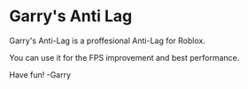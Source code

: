# Garry's Anti Lag
Garry's Anti-Lag is a proffesional Anti-Lag for Roblox.

You can use it for the FPS improvement and best performance.

Have fun! -Garry
